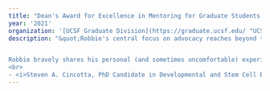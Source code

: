```yaml
---
title: "Dean's Award for Excellence in Mentoring for Graduate Students and Postdoctoral Scholars"
year: '2021'
organization: '[UCSF Graduate Division](https://graduate.ucsf.edu/ "UCSF Graduate Division (opens in new window)"){:target="_blank"}'
description: "&quot;Robbie's central focus on advocacy reaches beyond the success of any individual, aiming instead to bolster the health of a diverse community. He is acutely aware of how marginalized people's careers frequently take a back seat to existential threats to oneself or one's community, and he works tirelessly to secure everyone's physical and psychological safety.


Robbie bravely shares his personal (and sometimes uncomfortable) experiences as a Queer, Latinx individual trying to navigate the difficult world of academia to remind us that we are not alone in the daily challenges we as queer individuals face. Robbie taught me and many others the importance of being, in his words, “unapologetically proud” of our sexualities – to both normalize our presence in the scientific community and to foster a more inclusive environment for the next generation to come.&quot;
<br>
- <i>Steven A. Cincotta, PhD Candidate in Developmental and Stem Cell Biology</i>"
---
```

